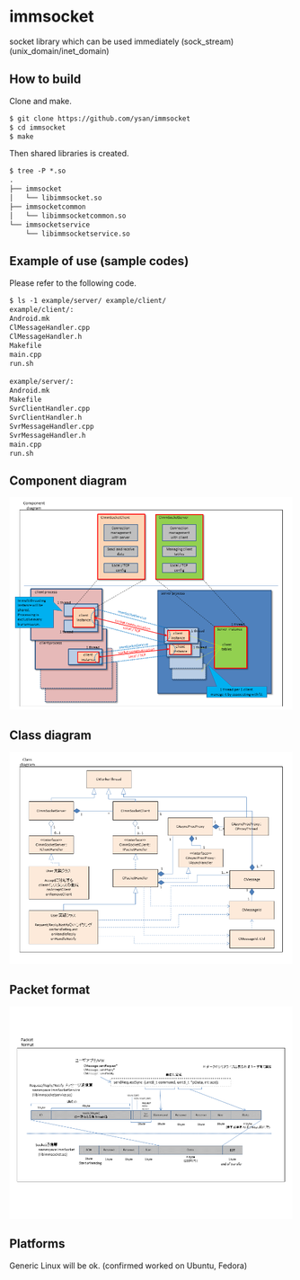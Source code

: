 immsocket
===============

socket library which can be used immediately (sock_stream) (unix_domain/inet_domain)


How to build
--------

Clone and make.

	$ git clone https://github.com/ysan/immsocket
	$ cd immsocket
	$ make

Then shared libraries is created.

	$ tree -P *.so
	.
	├── immsocket
	│   └── libimmsocket.so
	├── immsocketcommon
	│   └── libimmsocketcommon.so
	└── immsocketservice
	    └── libimmsocketservice.so

Example of use (sample codes)
--------

Please refer to the following code.

	$ ls -1 example/server/ example/client/
	example/client/:
	Android.mk
	ClMessageHandler.cpp
	ClMessageHandler.h
	Makefile
	main.cpp
	run.sh
	
	example/server/:
	Android.mk
	Makefile
	SvrClientHandler.cpp
	SvrClientHandler.h
	SvrMessageHandler.cpp
	SvrMessageHandler.h
	main.cpp
	run.sh

Component diagram
------------
![component diagram](https://github.com/ysan/immsocket/blob/master/etc/component_diagram.png)

Class diagram
------------
![class diagram](https://github.com/ysan/immsocket/blob/master/etc/class_diagram.png)

Packet format
------------
![packet format](https://github.com/ysan/immsocket/blob/master/etc/packet_format.png)


Platforms
------------
Generic Linux will be ok. (confirmed worked on Ubuntu, Fedora)

